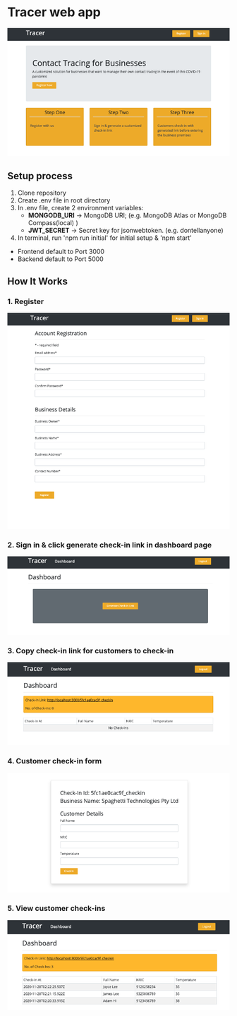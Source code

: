# Tracer web app

![Home page](/screenshots/home_page.png)

## Setup process

1. Clone repository
2. Create .env file in root directory
3. In .env file, create 2 environment variables:
   - **MONGODB_URI** -> MongoDB URI; (e.g. MongoDB Atlas or MongoDB Compass(local) )
   - **JWT_SECRET** -> Secret key for jsonwebtoken. (e.g. dontellanyone)
4. In terminal, run 'npm run initial' for initial setup & 'npm start'

- Frontend default to Port 3000
- Backend default to Port 5000

## How It Works

### 1. Register

![Register page](/screenshots/register_page.png)

### 2. Sign in & click generate check-in link in dashboard page

![Generate link](/screenshots/generate_link.png)

### 3. Copy check-in link for customers to check-in

![Dashboard](/screenshots/dashboard.png)

### 4. Customer check-in form

![Checkin form](/screenshots/checkin_form.png)

### 5. View customer check-ins

![Dashboard_2](/screenshots/dashboard_2.png)
